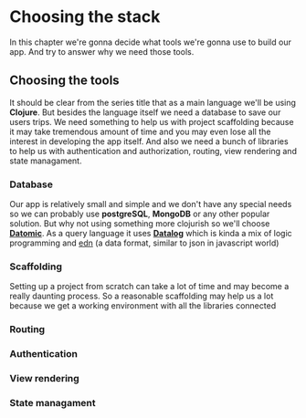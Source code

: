 # Choosing the stack

In this chapter we're gonna decide what tools we're gonna use to build our app. And try to answer why we need those tools. 

## Choosing the tools

It should be clear from the series title that as a main language we'll be using **Clojure**. But besides the language itself we need a database to save our users trips. We need something to help us with project scaffolding because it may take tremendous amount of time and you may even lose all the interest in developing the app itself. And also we need a bunch of libraries to help us with authentication and authorization, routing, view rendering and state managament. 

### Database 

Our app is relatively small and simple and we don't have any special needs so we can probably use **postgreSQL**, **MongoDB** or any other popular solution. But why not using something more clojurish so we'll choose  [**Datomic**][datomic]. As a query language it uses [**Datalog**][datalog] which is kinda a mix of logic programming and [edn] (a data format, similar to json in javascript world)

### Scaffolding

Setting up a project from scratch can take a lot of time and may become a really daunting process. So a reasonable scaffolding may help us a lot because we get a working environment with all the libraries connected 

### Routing

### Authentication

### View rendering 

### State managament


[datomic]: https://docs.datomic.com/on-prem/getting-started/brief-overview.html
[datalog]: http://www.learndatalogtoday.org/
[edn]: https://github.com/edn-format/edn
<!--stackedit_data:
eyJoaXN0b3J5IjpbMTAxMzg0NTkyNiw1ODU3MDczNTgsMjEzOT
Q1NDg3NCwzMjIzOTk3MDIsLTE0NDU4NTY0ODAsLTQ4MTQxOTE0
OCwxMjIzNjgwODQ0LC00MzI5OTQxNjIsLTE0NjM3MDA0NzMsLT
EzNDE3ODk3NzRdfQ==
-->